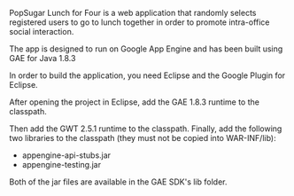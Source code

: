 PopSugar Lunch for Four is a web application that randomly selects registered users to go to lunch together in order to promote intra-office social interaction.

The app is designed to run on Google App Engine and has been built using GAE for Java 1.8.3

In order to build the application, you need Eclipse and the Google Plugin for Eclipse.

After opening the project in Eclipse, add the GAE 1.8.3 runtime to the classpath.

Then add the GWT 2.5.1 runtime to the classpath.
Finally, add the following two libraries to the classpath (they must not be copied into WAR-INF/lib):
* appengine-api-stubs.jar
* appengine-testing.jar

Both of the jar files are available in the GAE SDK's lib folder.
